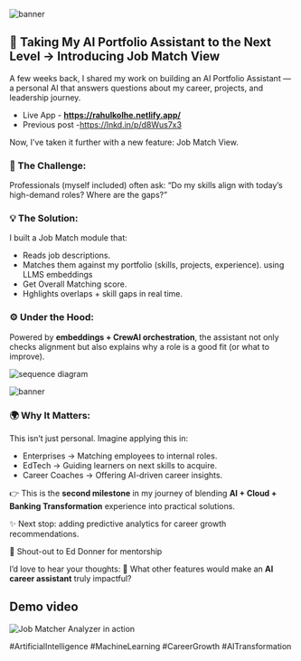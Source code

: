 ![banner](/images/portolio-banner.png)
## 🚀 Taking My AI Portfolio Assistant to the Next Level → Introducing Job Match View

A few weeks back, I shared my work on building an AI Portfolio Assistant — a personal AI that answers questions about my career, projects, and leadership journey. 

- Live App - **https://rahulkolhe.netlify.app/**
- Previous post -https://lnkd.in/p/d8Wus7x3

Now, I’ve taken it further with a new feature: Job Match View.

### 🔎 The Challenge:
Professionals (myself included) often ask: “Do my skills align with today’s high-demand roles? Where are the gaps?”

### 💡 The Solution:
I built a Job Match module that:

- Reads job descriptions.
- Matches them against my portfolio (skills, projects, experience). using LLMS embeddings
- Get Overall Matching score. 
- Hghlights overlaps + skill gaps in real time.

### ⚙️ Under the Hood:
Powered by **embeddings + CrewAI orchestration**, the assistant not only checks alignment but also explains why a role is a good fit (or what to improve).

![sequence diagram](/images/d2.svg)

![banner](/images/jobmatcher-SC-0920.png)

### 🌍 Why It Matters:
This isn’t just personal. Imagine applying this in:

- Enterprises → Matching employees to internal roles.
- EdTech → Guiding learners on next skills to acquire.
- Career Coaches → Offering AI-driven career insights.

👉 This is the **second milestone** in my journey of blending **AI + Cloud + Banking Transformation** experience into practical solutions.

✨ Next stop: adding predictive analytics for career growth recommendations.

🙏 Shout-out to Ed Donner for mentorship

I’d love to hear your thoughts:
🔹 What other features would make an **AI career assistant** truly impactful?

## Demo video
![Job Matcher Analyzer in action](/images/ai-jobmatcher-demo.gif)

#ArtificialIntelligence #MachineLearning #CareerGrowth #AITransformation
